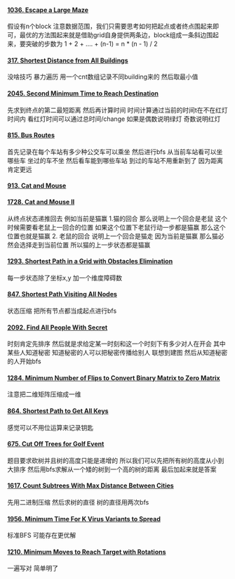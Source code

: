 #### [1036. Escape a Large Maze](https://leetcode.cn/problems/escape-a-large-maze/)
假设有n个block
注意数据范围，我们只需要思考如何把起点或者终点围起来即可，最优的方法围起来就是借助grid自身提供两条边，block组成一条斜边围起来，要突破的步数为 1 + 2 +  .... + (n-1)  = n * (n - 1) / 2

#### [317. Shortest Distance from All Buildings](https://leetcode.cn/problems/shortest-distance-from-all-buildings/)
没啥技巧 暴力遍历 用一个cnt数组记录不同building来的 然后取最小值

#### [2045. Second Minimum Time to Reach Destination](https://leetcode.cn/problems/second-minimum-time-to-reach-destination/)
先求到终点的第二最短距离 然后再计算时间 时间计算通过当前的时间t在不在红灯时间内 看红灯时间可以通过总时间/change 如果是偶数说明绿灯 奇数说明红灯

#### [815. Bus Routes](https://leetcode.cn/problems/bus-routes/)
首先记录在每个车站有多少种公交车可以乘坐 然后进行bfs 从当前车站看可以坐哪些车 坐过的车不坐 然后看车能到哪些车站 到过的车站不用重新到了 因为距离肯定更远

#### [913. Cat and Mouse](https://leetcode.cn/problems/cat-and-mous/)
#### [1728. Cat and Mouse II](https://leetcode.cn/problems/cat-and-mouse-ii/)
从终点状态递推回去 例如当前是猫赢 1.猫的回合 那么说明上一个回合是老鼠 这个时候需要看老鼠上一回合的位置 如果这个位置下老鼠行动一步都是猫赢 那么这个位置也就是猫赢 2. 老鼠的回合 说明上一个回合是猫走 因为当前是猫赢 那么猫必然会选择走到当前位置 所以猫的上一步状态都是猫赢

#### [1293. Shortest Path in a Grid with Obstacles Elimination](https://leetcode.cn/problems/shortest-path-in-a-grid-with-obstacles-elimination/)
每一步状态除了坐标x,y 加一个维度障碍数

#### [847. Shortest Path Visiting All Nodes](https://leetcode.cn/problems/shortest-path-visiting-all-nodes/)
状态压缩 把所有节点都当成起点进行bfs 

#### [2092. Find All People With Secret](https://leetcode.cn/problems/find-all-people-with-secret/)
时刻肯定先排序 然后就是求给定某一时刻和这一个时刻下有多少对人在开会 其中某些人知道秘密 知道秘密的人可以把秘密传播给别人 联想到建图 然后从知道秘密的人开始bfs

#### [1284. Minimum Number of Flips to Convert Binary Matrix to Zero Matrix](https://leetcode.cn/problems/minimum-number-of-flips-to-convert-binary-matrix-to-zero-matrix/)
注意把二维矩阵压缩成一维

#### [864. Shortest Path to Get All Keys](https://leetcode.cn/problems/shortest-path-to-get-all-keys/)
感觉可以不用位运算来记录钥匙

#### [675. Cut Off Trees for Golf Event](https://leetcode.cn/problems/cut-off-trees-for-golf-event/)
题目要求砍树并且树的高度只能是递增的 所以我们可以先把所有树的高度从小到大排序 然后用bfs求解从一个矮的树到一个高的树的距离 最后加起来就是答案

#### [1617. Count Subtrees With Max Distance Between Cities](https://leetcode.cn/problems/count-subtrees-with-max-distance-between-cities/)
先用二进制压缩 然后求树的直径 
树的直径用两次bfs

#### [1956. Minimum Time For K Virus Variants to Spread](https://leetcode.cn/problems/minimum-time-for-k-virus-variants-to-spread/)
标准BFS 可能存在更优解 

#### [1210. Minimum Moves to Reach Target with Rotations](https://leetcode.cn/problems/minimum-moves-to-reach-target-with-rotations/)
一遍写对 简单明了
<!--stackedit_data:
eyJoaXN0b3J5IjpbLTE3ODM1OTA0NzddfQ==
-->